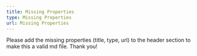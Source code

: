```yaml
---
title: Missing Properties
type: Missing Properties
url: Missing Properties
---
```


Please add the missing properties (title, type, url) to the header section to make this a valid md file. Thank you!